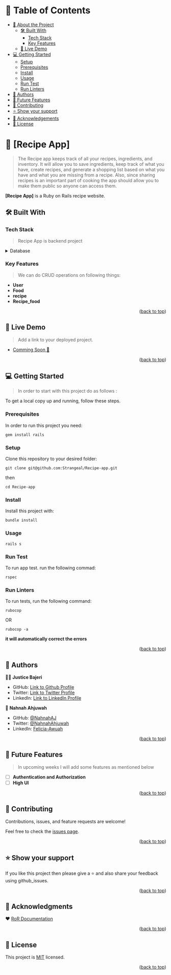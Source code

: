 <!-- TABLE OF CONTENTS -->

# 📗 Table of Contents

- [📖 About the Project](#about-project)
  - [🛠 Built With](#built-with)
    - [Tech Stack](#tech-stack)
    - [Key Features](#key-features)
  - [🚀 Live Demo](#live-demo)
- [💻 Getting Started](#getting-started)
  - [Setup](#setup)
  - [Prerequisites](#prerequisites)
  - [Install](#install)
  - [Usage](#usage)
  - [Run Test](#run-tests)
  - [Run Linters](#run-tests)
- [👥 Authors](#authors)
- [🔭 Future Features](#future-features)
- [🤝 Contributing](#contributing)
- [⭐️ Show your support](#support)
- [🙏 Acknowledgements](#acknowledgements)
- [📝 License](#license)

<!-- PROJECT DESCRIPTION -->

# 📖 [Recipe App] <a name="about-project"></a>

> The Recipe app keeps track of all your recipes, ingredients, and inventory. It will allow you to save ingredients, keep track of what you have, create recipes, and generate a shopping list based on what you have and what you are missing from a recipe. Also, since sharing recipes is an important part of cooking the app should allow you to make them public so anyone can access them.

**[Recipe App]** is a Ruby on Rails recipe website.

## 🛠 Built With <a name="built-with"></a>

### Tech Stack <a name="tech-stack"></a>

> Recipe App is backend project

<details>
<summary>Database</summary>
  <ul>
    <li><a href="https://www.postgresql.org/">PostgreSQL</a></li>
  </ul>
</details>

<!-- Features -->

### Key Features <a name="key-features"></a>

> We can do CRUD operations on following things:

- **User**
- **Food**
- **recipe**
- **Recipe_food**

<p align="right">(<a href="#readme-top">back to top</a>)</p>

<!-- LIVE DEMO -->

## 🚀 Live Demo <a name="live-demo"></a>

> Add a link to your deployed project.

- [Comming Soon 🎈]()

<p align="right">(<a href="#readme-top">back to top</a>)</p>

<!-- GETTING STARTED -->

## 💻 Getting Started <a name="getting-started"></a>

> In order to start with this project do as follows :

To get a local copy up and running, follow these steps.

### Prerequisites

In order to run this project you need:

`gem install rails`

### Setup

Clone this repository to your desired folder:

`git clone git@github.com:Strangeal/Recipe-app.git`

then

`cd Recipe-app`

### Install

Install this project with:

`bundle install`

### Usage

`rails s`

### Run Test

To run app test. run the following commad:

`rspec`

### Run Linters

To run tests, run the following command:

`rubocop`

OR

`rubocop -a`

**it will automatically correct the errors**

<p align="right">(<a href="#readme-top">back to top</a>)</p>

<!-- AUTHORS -->

## 👥 Authors <a name="authors"></a>

👨‍💻 **Justice Bajeri**

- GitHub: [Link to Github Profile](https://github.com/Strangeal)
- Twitter: [Link to Twitter Profile](https://twitter.com/Str_angeal)
- LinkedIn: [Link to LinkedIn Profile](https://www.linkedin.com/in/justice-bajeri-0b7211243/)

👤 **Nahnah Ahjuwah**

- GitHub: [@NahnahAJ](https://github.com/NahnahAJ)
- Twitter: [@NahnahAhjuwah](https://https://twitter.com/NahnahAhjuwah)
- LinkedIn: [Felicia-Awuah](https://www.linkedin.com/in/felicia-awuah-gyedua/)

<p align="right">(<a href="#readme-top">back to top</a>)</p>

<!-- FUTURE FEATURES -->

## 🔭 Future Features <a name="future-features"></a>

> In upcoming weeks I will add some features as mentioned below

- [ ] **Authentication and Authorization**
- [ ] **High UI**

<p align="right">(<a href="#readme-top">back to top</a>)</p>

<!-- CONTRIBUTING -->

## 🤝 Contributing <a name="contributing"></a>

Contributions, issues, and feature requests are welcome!

Feel free to check the [issues page](../../issues/).

<p align="right">(<a href="#readme-top">back to top</a>)</p>

<!-- SUPPORT -->

## ⭐️ Show your support <a name="support"></a>

If you like this project then please give a ⭐️ and also share your feedback using github_issues.

<p align="right">(<a href="#readme-top">back to top</a>)</p>

<!-- ACKNOWLEDGEMENTS -->

## 🙏 Acknowledgments <a name="acknowledgements"></a>

❤️ [RoR Documentation](https://guides.rubyonrails.org)

<p align="right">(<a href="#readme-top">back to top</a>)</p>

<!-- LICENSE -->

## 📝 License <a name="license"></a>

This project is [MIT](./LICENSE) licensed.

<p align="right">(<a href="#readme-top">back to top</a>)</p>
